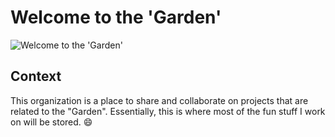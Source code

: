 # Welcome to the 'Garden'

![Welcome to the 'Garden']('.,/assets/images/banner.png')

## Context

This organization is a place to share and collaborate on projects that are related to the "Garden". Essentially, this is where most of the fun stuff I work on will be stored. :smile:
